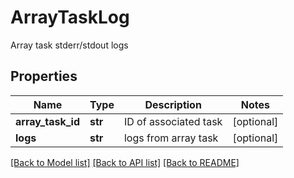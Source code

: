 # ArrayTaskLog

Array task stderr/stdout logs
## Properties
Name | Type | Description | Notes
------------ | ------------- | ------------- | -------------
**array_task_id** | **str** | ID of associated task | [optional] 
**logs** | **str** | logs from array task | [optional] 

[[Back to Model list]](../README.md#documentation-for-models) [[Back to API list]](../README.md#documentation-for-api-endpoints) [[Back to README]](../README.md)


